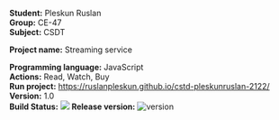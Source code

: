 __Student:__ Pleskun Ruslan  
__Group:__ CE-47  
__Subject:__ CSDT  

__Project name:__ Streaming service

__Programming language:__ JavaScript  
__Actions:__ Read, Watch, Buy  
__Run project:__ https://ruslanpleskun.github.io/cstd-pleskunruslan-2122/  
__Version:__ 1.0  
__Build Status:__ <img src="https://github.com/RuslanPleskun/cstd-pleskunruslan-2122/workflows/BuildAndTest/badge.svg?branch=feature/pleskunruslan/develop">
__Release version:__ ![version](https://img.shields.io/badge/version-1.0-blue)  
